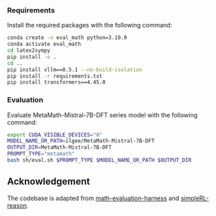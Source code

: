 ### Requirements
Install the required packages with the following command:
```bash
conda create -n eval_math python=3.10.9
conda activate eval_math
cd latex2sympy
pip install -e .
cd ..
pip install vllm==0.5.1 --no-build-isolation
pip install -r requirements.txt 
pip install transformers==4.45.0
```

### Evaluation
Evaluate MetaMath-Mistral-7B-DFT series model with the following command:
```bash
export CUDA_VISIBLE_DEVICES="0"
MODEL_NAME_OR_PATH=ilgee/MetaMath-Mistral-7B-DFT
OUTPUT_DIR=MetaMath-Mistral-7B-DFT
PROMPT_TYPE="metamath"
bash sh/eval.sh $PROMPT_TYPE $MODEL_NAME_OR_PATH $OUTPUT_DIR
```

## Acknowledgement
The codebase is adapted from [math-evaluation-harness](https://github.com/ZubinGou/math-evaluation-harness) and [simpleRL-reason](https://github.com/hkust-nlp/simpleRL-reason).
